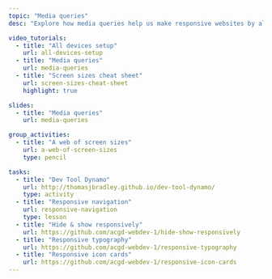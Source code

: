 ```yaml
---
topic: "Media queries"
desc: "Explore how media queries help us make responsive websites by allowing layout adjustments."

video_tutorials:
  - title: "All devices setup"
    url: all-devices-setup
  - title: "Media queries"
    url: media-queries
  - title: "Screen sizes cheat sheet"
    url: screen-sizes-cheat-sheet
    highlight: true

slides:
  - title: "Media queries"
    url: media-queries

group_activities:
  - title: "A web of screen sizes"
    url: a-web-of-screen-sizes
    type: pencil

tasks:
  - title: "Dev Tool Dynamo"
    url: http://thomasjbradley.github.io/dev-tool-dynamo/
    type: activity
  - title: "Responsive navigation"
    url: responsive-navigation
    type: lesson
  - title: "Hide & show responsively"
    url: https://github.com/acgd-webdev-1/hide-show-responsively
  - title: "Responsive typography"
    url: https://github.com/acgd-webdev-1/responsive-typography
  - title: "Responsive icon cards"
    url: https://github.com/acgd-webdev-1/responsive-icon-cards
---
```

